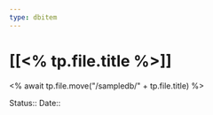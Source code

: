 ```yaml
---
type: dbitem
---
```


# [[<% tp.file.title %>]]

<% await tp.file.move("/sampledb/" + tp.file.title) %>

Status:: 
Date:: 

